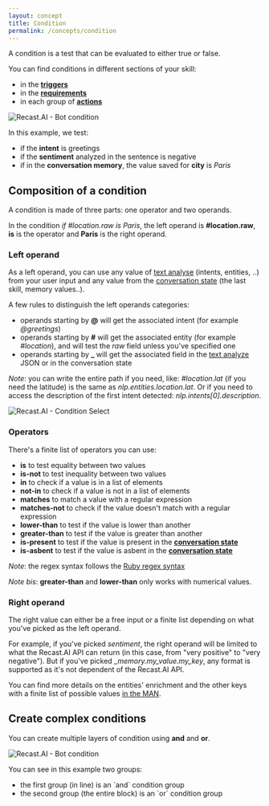 ```yaml
---
layout: concept
title: Condition
permalink: /concepts/condition
---
```


A condition is a test that can be evaluated to either true or false.

You can find conditions in different sections of your skill:

- in the **<a href="/docs/concepts/trigger">triggers</a>**
- in the **<a href="/docs/concepts/requirements">requirements</a>**
- in each group of **<a href="/docs/concepts/action">actions</a>**

![Recast.AI - Bot condition](//cdn.recast.ai/man/recast-ai-data-condition-ex.png)

In this example, we test:

- if the **intent** is greetings
- if the **sentiment** analyzed in the sentence is negative
- if in the **conversation memory**, the value saved for **city** is *Paris*

## Composition of a condition

A condition is made of three parts: one operator and two operands.

In the condition *if #location.raw is Paris*, the left operand is **#location.raw**, **is** is the operator and **Paris** is the right operand.

### Left operand

As a left operand, you can use any value of
<a href="https://recast.ai/docs/api-reference#request-text" target="_blank" rel="noopener noreferrer">text analyse</a>
 (intents, entities, ..) from your user input
 and any value from the
 <a href="/docs/concepts/conversation-state">conversation state</a>
 (the last skill, memory values..).

A few rules to distinguish the left operands categories:

- operands starting by **@** will get the associated intent (for example *@greetings*)
- operands starting by **#** will get the associated entity (for example *#location*), and will test the *raw* field unless you've specified one
- operands starting by **_** will get the associated field in the [text analyze](https://recast.ai/docs/api-reference#request-text) JSON or in the conversation state

*Note*: you can write the entire path if you need, like: *#location.lat* (if you need the latitude) is the same as *nlp.entities.location.lat*. Or if you need to access the
description of the first intent detected: *nlp.intents[0].description*.

![Recast.AI - Condition Select](//cdn.recast.ai/man/recast-ai-condition-select.png)

### Operators

There's a finite list of operators you can use:

- **is** to test equality between two values
- **is-not** to test inequality between two values
- **in** to check if a value is in a list of elements
- **not-in** to check if a value is not in a list of elements
- **matches** to match a value with a regular expression
- **matches-not** to check if the value doesn't match with a regular expression
- **lower-than** to test if the value is lower than another
- **greater-than** to test if the value is greater than another
- **is-present** to test if the value is present in the **<a href="/docs/concepts/conversation-state">conversation state</a>**
- **is-asbent** to test if the value is asbent in the **<a href="/docs/concepts/conversation-state">conversation state</a>**

*Note*: the regex syntax follows the <a href="https://ruby-doc.org/core-2.4.1/Regexp.html" target="_blank" rel="noopener noreferrer">Ruby regex syntax</a>

*Note bis*: **greater-than** and **lower-than** only works with numerical values.

### Right operand

The right value can either be a free input or a finite list depending on what you've picked as the left operand.

For example, if you've picked *sentiment*, the right operand will be limited to what the Recast.AI API can return (in this case, from "very positive" to "very negative").
But if you've picked *_memory.my_value.my_key*, any format is supported as it's not dependent of the Recast.AI API.

You can find more details on the entities' enrichment and the other keys with a finite list of possible values
<a href="https://recast.ai/docs/api-reference#glossary" target="_blank" rel="noopener noreferrer">in the MAN</a>.

## Create complex conditions

You can create multiple layers of condition using **and** and **or**.

![Recast.AI - Bot condition](//cdn.recast.ai/man/recast-ai-skill-conditions-or-and.png)

You can see in this example two groups:

- the first group (in line) is an \`and\` condition group
- the second group (the entire block) is an \`or\` condition group
